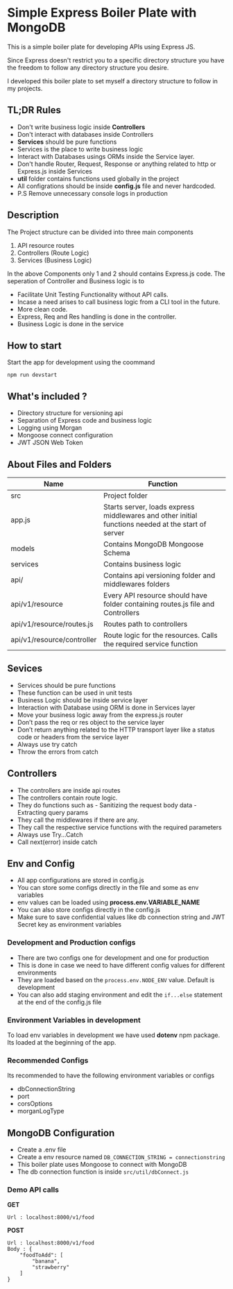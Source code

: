 # Simple Express Boiler Plate with MongoDB

This is a simple boiler plate for developing APIs using Express JS.

Since Express doesn't restrict you to a specific directory structure you have the freedom to follow any directory structure you desire.

I developed this boiler plate to set myself a directory structure to follow in my projects.

## TL;DR Rules

- Don't write business logic inside **Controllers**
- Don't interact with databases inside Controllers
- **Services** should be pure functions
- Services is the place to write business logic
- Interact with Databases usings ORMs inside the Service layer.
- Don't handle Router, Request, Response or anything related to http or Express.js inside Services 
- **util** folder contains functions used globally in the project
- All configrations should be inside **config.js** file and never hardcoded.
- P.S Remove unnecessary console logs in production

## Description

The Project structure can be divided into three main components

1. API resource routes
2. Controllers (Route Logic)
3. Services (Business Logic)

In the above Components only 1 and 2 should contains Express.js code. The seperation of Controller and Business logic is to

- Facilitate Unit Testing Functionality without API calls.
- Incase a need arises to call business logic from a CLI tool in the future.
- More clean code.
- Express, Req and Res handling is done in the controller.
- Business Logic is done in the service

## How to start

Start the app for development using the coommand

```
npm run devstart
```

## What's included ?

- Directory structure for versioning api
- Separation of Express code and business logic
- Logging using Morgan
- Mongoose connect configuration
- JWT JSON Web Token

## About Files and Folders

| Name                       | Function                                                                                           |
| -------------------------- | -------------------------------------------------------------------------------------------------- |
| src                        | Project folder                                                                                     |
| app.js                     | Starts server, loads express middlewares and other initial functions needed at the start of server |
| models                     | Contains MongoDB Mongoose Schema                                                                   |
| services                   | Contains business logic                                                                            |
| api/                       | Contains api versioning folder and middlewares folders                                             |
| api/v1/resource            | Every API resource should have folder containing routes.js file and Controllers                    |
| api/v1/resource/routes.js  | Routes path to controllers                                                                         |
| api/v1/resource/controller | Route logic for the resources. Calls the required service function                                 |

## Sevices

- Services should be pure functions
- These function can be used in unit tests
- Business Logic should be inside service layer
- Interaction with Database using ORM is done in Services layer
- Move your business logic away from the express.js router
- Don’t pass the req or res object to the service layer
- Don’t return anything related to the HTTP transport layer like a status code or headers from the service layer
- Always use try catch
- Throw the errors from catch

## Controllers

- The controllers are inside api routes
- The controllers contain route logic.
- They do functions such as - Sanitizing the request body data - Extracting query params
- They call the middlewares if there are any.
- They call the respective service functions with the required parameters
- Always use Try...Catch
- Call next(error) inside catch

## Env and Config

- All app configurations are stored in config.js
- You can store some configs directly in the file and some as env variables
- env values can be loaded using **process.env.VARIABLE_NAME**
- You can also store configs directly in the config.js
- Make sure to save confidential values like db connection string and JWT Secret key as environment variables

### Development and Production configs

- There are two configs one for development and one for production
- This is done in case we need to have different config values for different environments
- They are loaded based on the `process.env.NODE_ENV` value. Default is development
- You can also add staging environment and edit the `if...else` statement at the end of the config.js file

### Environment Variables in development

To load env variables in development we have used **dotenv** npm package. Its loaded at the beginning of the app.

### Recommended Configs

Its recommended to have the following environment variables or configs

- dbConnectionString
- port
- corsOptions
- morganLogType

## MongoDB Configuration

- Create a .env file
- Create a env resource named `DB_CONNECTION_STRING = connectionstring`
- This boiler plate uses Mongoose to connect with MongoDB
- The db connection function is inside `src/util/dbConnect.js`

### Demo API calls

**GET**

```
Url : localhost:8000/v1/food
```

**POST**

```
Url : localhost:8000/v1/food
Body : {
    "foodToAdd": [
        "banana",
        "strawberry"
    ]
}
```

